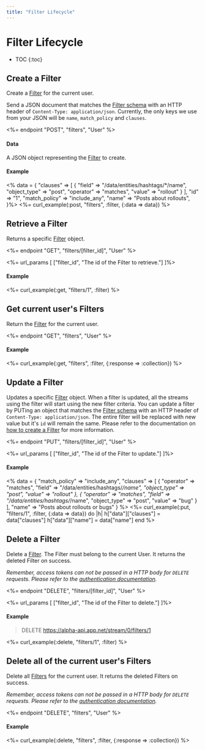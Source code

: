 ```yaml
---
title: "Filter Lifecycle"
---
```


# Filter Lifecycle

* TOC
{:toc}

## Create a Filter

Create a [Filter](/reference/resources/filter/) for the current user.

Send a JSON document that matches the [Filter schema](/reference/resources/filter/) with an HTTP header of ```Content-Type: application/json```. Currently, the only keys we use from your JSON will be ```name```, ```match_policy``` and ```clauses```.

<%= endpoint "POST", "filters", "User" %>

#### Data

A JSON object representing the [Filter](/reference/resources/filter/) to create.

#### Example

<% data = {
    "clauses" => [
        {
            "field" => "/data/entities/hashtags/*/name",
            "object_type" => "post",
            "operator" => "matches",
            "value" => "rollout"
        }
    ],
    "id" => "1",
    "match_policy" => "include_any",
    "name" => "Posts about rollouts",
}%>
<%= curl_example(:post, "filters", :filter, {:data => data}) %>

## Retrieve a Filter

Returns a specific [Filter](/reference/resources/filter/) object.

<%= endpoint "GET", "filters/[filter_id]", "User" %>

<%= url_params [
    ["filter_id", "The id of the Filter to retrieve."]
]%>

#### Example

<%= curl_example(:get, "filters/1", :filter) %>

## Get current user's Filters

Return the [Filter](/reference/resources/filter/) for the current user.

<%= endpoint "GET", "filters", "User" %>

#### Example

<%= curl_example(:get, "filters", :filter, {:response => :collection}) %>

## Update a Filter

Updates a specific [Filter](/reference/resources/filter/) object. When a filter is updated, all the streams using the filter will start using the new filter criteria. You can update a filter by PUTing an object that matches the [Filter schema](/reference/resources/filter/) with an HTTP header of ```Content-Type: application/json```. The entire filter will be replaced with new value but it's ```id``` will remain the same. Please refer to the documentation on [how to create a Filter](#create-a-filter) for more information.

<%= endpoint "PUT", "filters/[filter_id]", "User" %>

<%= url_params [
    ["filter_id", "The id of the Filter to update."]
]%>

#### Example

<% data = {
    "match_policy" => "include_any",
    "clauses" => [
        {
            "operator" => "matches",
            "field" => "/data/entities/hashtags/*/name",
            "object_type" => "post",
            "value" => "rollout"
        }, {
            "operator" => "matches",
            "field" => "/data/entities/hashtags/*/name",
            "object_type" => "post",
            "value" => "bug"
        }
    ],
    "name" => "Posts about rollouts or bugs"
} %>
<%= curl_example(:put, "filters/1", :filter, {:data => data}) do |h|
    h["data"]["clauses"] = data["clauses"]
    h["data"]["name"] = data["name"]
end %>

## Delete a Filter

Delete a [Filter](/reference/resources/filter/). The Filter must belong to the current User. It returns the deleted Filter on success.

*Remember, access tokens can not be passed in a HTTP body for ```DELETE``` requests. Please refer to the [authentication documentation](/reference/authentication/#making-authenticated-api-requests).*

<%= endpoint "DELETE", "filters/[filter_id]", "User" %>

<%= url_params [
    ["filter_id", "The id of the Filter to delete."]
]%>

#### Example

> DELETE https://alpha-api.app.net/stream/0/filters/1

<%= curl_example(:delete, "filters/1", :filter) %>

## Delete all of the current user's Filters

Delete all [Filters](/reference/resources/filter/) for the current user. It returns the deleted Filters on success.

*Remember, access tokens can not be passed in a HTTP body for ```DELETE``` requests. Please refer to the [authentication documentation](/reference/authentication/#making-authenticated-api-requests).*

<%= endpoint "DELETE", "filters", "User" %>

#### Example

<%= curl_example(:delete, "filters", :filter, {:response => :collection}) %>
